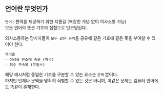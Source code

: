  ## 언어란 무엇인가

 `언어` : 편의를 제공하기 위한 지름길 (복잡한 개념 없이 의사소통 가능) <br>
모든 언어의 뜻은 기호의 집합으로 인코딩된다. <br>

의사소통하는 당사자들이 `모두 같은 문맥`을 공유해 같은 기호에 같은 뜻을 부여할 수 있어야 한다.

```
캐미솔
- 여성용 민소매 속옷 (미국)
- 죄수 구속복 (프랑스)
```

해당 예시처럼 동일한 기호를 구분할 수 있는 요소는 `문맥` 뿐이다. <br>
하지만 언제나 문맥을 명확히 식별할 수 있는 것은 아니며, 이같은 문제는 컴퓨터 언어에도 똑같이 존재한다.